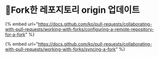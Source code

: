 # Fork한 레포지토리 origin 업데이트

{% embed url="https://docs.github.com/ko/pull-requests/collaborating-with-pull-requests/working-with-forks/configuring-a-remote-repository-for-a-fork" %}

{% embed url="https://docs.github.com/ko/pull-requests/collaborating-with-pull-requests/working-with-forks/syncing-a-fork" %}
